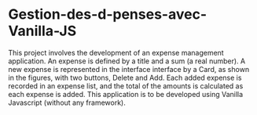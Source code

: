 # Gestion-des-d-penses-avec-Vanilla-JS

This project involves the development of an expense management application. An expense is defined by a title and a sum (a real number). A new expense is represented in the interface interface by a Card, as shown in the figures, with two buttons, Delete and Add.
Each added expense is recorded in an expense list, and the total of the amounts is calculated as each expense is added. 
This application is to be developed using Vanilla Javascript (without any framework).
